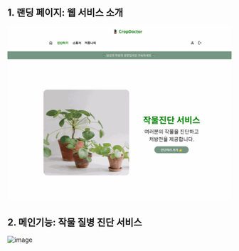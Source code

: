 

## 1. 랜딩 페이지: 웹 서비스 소개

![image](./gif/1.랜딩.gif)



## 2. 메인기능: 작물 질병 진단 서비스 
![image](./gif/2.메인.gif)
